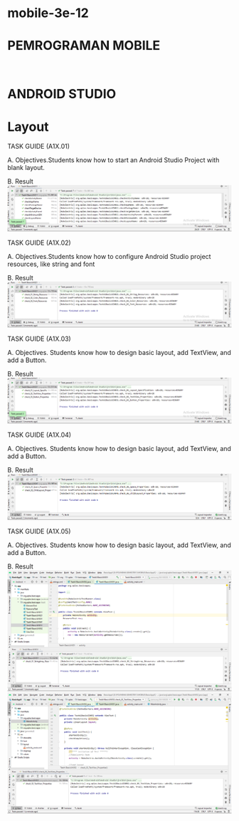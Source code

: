 # mobile-3e-12

# PEMROGRAMAN MOBILE

 
# ANDROID STUDIO
# Layout

TASK GUIDE (A1X.01)

A. Objectives.Students know how to start an Android Studio Project with blank layout.

B. Result
![1](IMG/1.png)

TASK GUIDE (A1X.02)

A. Objectives.Students know how to configure Android Studio project resources, like string and font

B. Result
![2](IMG/2.png)

TASK GUIDE (A1X.03)

A. Objectives. Students know how to design basic layout, add TextView, and add a Button.

B. Result
![3](IMG/3.png)

TASK GUIDE (A1X.04)

A. Objectives. Students know how to design basic layout, add TextView, and add a Button.

B. Result
![4](IMG/4.png)

TASK GUIDE (A1X.05)

A. Objectives. Students know how to design basic layout, add TextView, and add a Button.

B. Result
![5](IMG/5.png)
![5-1](IMG/5-1.png)


